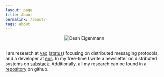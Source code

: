 ```yaml
---
layout: page
title: About
permalink: /about/
tags: about
---
```


<p style="text-align: center;">
<img src="{{ site.baseurl }}/images/me.jpeg" alt="Dean Eigenmann" class="avatar" /><br /><br />
</p>

I am research at [vac](https://vac.dev/) ([status](https://status.im)) focusing on distributed messaging protocols, and a developer at [ens](https://ens.domains). In my free-time I write a newsletter on distributed systems on [substack](https://decanus.substack.com/). Additionally, all my research can be found in a [repository](https://github.com/decanus/research) on github.
